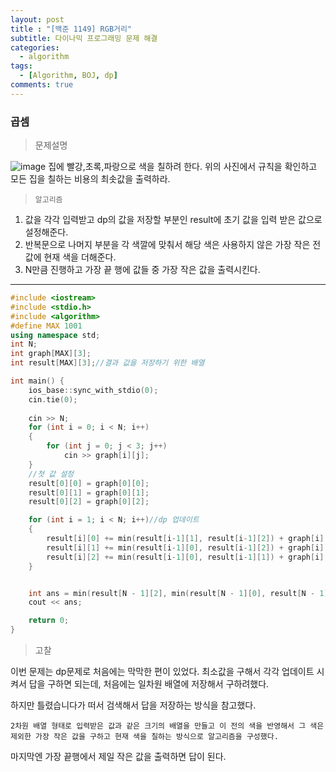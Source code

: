 ```yaml
---
layout: post
title : "[백준 1149] RGB거리"
subtitle: 다이나믹 프로그래밍 문제 해결
categories:
  - algorithm
tags:
  - [Algorithm, BOJ, dp]
comments: true
---
```


### 곱셈

> 문제설명    

![image](https://user-images.githubusercontent.com/55472510/117940989-9ee6b580-b344-11eb-84b4-bb68cfa16c6e.png)
집에 빨강,초록,파랑으로 색을 칠하려 한다. 위의 사진에서 규칙을 확인하고 모든 집을 칠하는 비용의 최솟값을 출력하라. 

> `알고리즘`
1. 값을 각각 입력받고 dp의 값을 저장할 부분인 result에 초기 값을 입력 받은 값으로 설정해준다.
2. 반복문으로 나머지 부분을 각 색깔에 맞춰서 해당 색은 사용하지 않은 가장 작은 전 값에 현재 색을 더해준다.
3. N만큼 진행하고 가장 끝 행에 값들 중 가장 작은 값을 출력시킨다. 

***
   
   

```cpp
#include <iostream>
#include <stdio.h>
#include <algorithm>
#define MAX 1001
using namespace std;
int N; 
int graph[MAX][3];
int result[MAX][3];//결과 값을 저장하기 위한 배열

int main() {
	ios_base::sync_with_stdio(0);
	cin.tie(0);
	
	cin >> N;
	for (int i = 0; i < N; i++)
	{
		for (int j = 0; j < 3; j++)
			cin >> graph[i][j];
	}
	//첫 값 설정 
	result[0][0] = graph[0][0];
	result[0][1] = graph[0][1];
	result[0][2] = graph[0][2];

	for (int i = 1; i < N; i++)//dp 업데이트 
	{
		result[i][0] += min(result[i-1][1], result[i-1][2]) + graph[i][0];//빨강은 파랑 초록중에 작은 값을 골라 빨간색 값을 더해준다
		result[i][1] += min(result[i-1][0], result[i-1][2]) + graph[i][1];//파랑은 빨강 초록중에 작은 값을 골라 파란색 값을 더해준다
		result[i][2] += min(result[i-1][0], result[i-1][1]) + graph[i][2];//초록은 파랑 빨강중에 작은 값을 골라 초록색 값을 더해준다
	}


	int ans = min(result[N - 1][2], min(result[N - 1][0], result[N - 1][1]));//가장 끝 행중에 결과 중 가장 작은 값이 총 비용
	cout << ans;

	return 0;
}

```   
> 고찰   

이번 문제는 dp문제로 처음에는 막막한 편이 있었다. 최소값을 구해서 각각 업데이트 시켜서 답을 구하면 되는데, 
처음에는 일차원 배열에 저장해서 구하려했다.

하지만 틀렸습니다가 떠서 검색해서 답을 저장하는 방식을 참고했다.

`2차원 배열 형태로 입력받은 값과 같은 크기의 배열을 만들고 이 전의 색을 반영해서 그 색은 제외한 가장 작은 값을 구하고 현재 색을 칠하는 방식으로 알고리즘을 구성했다.`

마지막엔 가장 끝행에서 제일 작은 값을 출력하면 답이 된다. 
